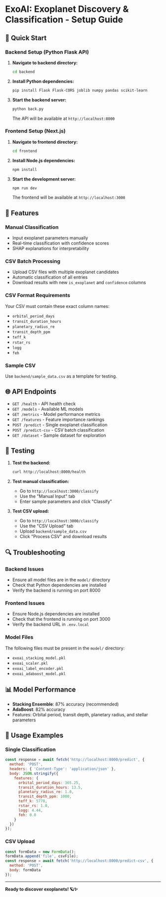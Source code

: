 # ExoAI: Exoplanet Discovery & Classification - Setup Guide

## 🚀 Quick Start

### Backend Setup (Python Flask API)

1. **Navigate to backend directory:**
   ```bash
   cd backend
   ```

2. **Install Python dependencies:**
   ```bash
   pip install Flask Flask-CORS joblib numpy pandas scikit-learn
   ```

3. **Start the backend server:**
   ```bash
   python back.py
   ```
   
   The API will be available at `http://localhost:8000`

### Frontend Setup (Next.js)

1. **Navigate to frontend directory:**
   ```bash
   cd frontend
   ```

2. **Install Node.js dependencies:**
   ```bash
   npm install
   ```

3. **Start the development server:**
   ```bash
   npm run dev
   ```
   
   The frontend will be available at `http://localhost:3000`

## 🔧 Features

### Manual Classification
- Input exoplanet parameters manually
- Real-time classification with confidence scores
- SHAP explanations for interpretability

### CSV Batch Processing
- Upload CSV files with multiple exoplanet candidates
- Automatic classification of all entries
- Download results with new `is_exoplanet` and `confidence` columns

### CSV Format Requirements
Your CSV must contain these exact column names:
- `orbital_period_days`
- `transit_duration_hours` 
- `planetary_radius_re`
- `transit_depth_ppm`
- `teff_k`
- `rstar_rs`
- `logg`
- `feh`

### Sample CSV
Use `backend/sample_data.csv` as a template for testing.

## 🌐 API Endpoints

- `GET /health` - API health check
- `GET /models` - Available ML models
- `GET /metrics` - Model performance metrics
- `GET /features` - Feature importance rankings
- `POST /predict` - Single exoplanet classification
- `POST /predict-csv` - CSV batch classification
- `GET /dataset` - Sample dataset for exploration

## 🧪 Testing

1. **Test the backend:**
   ```bash
   curl http://localhost:8000/health
   ```

2. **Test manual classification:**
   - Go to `http://localhost:3000/classify`
   - Use the "Manual Input" tab
   - Enter sample parameters and click "Classify"

3. **Test CSV upload:**
   - Go to `http://localhost:3000/classify`
   - Use the "CSV Upload" tab
   - Upload `backend/sample_data.csv`
   - Click "Process CSV" and download results

## 🔍 Troubleshooting

### Backend Issues
- Ensure all model files are in the `model/` directory
- Check that Python dependencies are installed
- Verify the backend is running on port 8000

### Frontend Issues
- Ensure Node.js dependencies are installed
- Check that the frontend is running on port 3000
- Verify the backend URL in `.env.local`

### Model Files
The following files must be present in the `model/` directory:
- `exoai_stacking_model.pkl`
- `exoai_scaler.pkl`
- `exoai_label_encoder.pkl`
- `exoai_adaboost_model.pkl`

## 📊 Model Performance

- **Stacking Ensemble**: 87% accuracy (recommended)
- **AdaBoost**: 82% accuracy
- Features: Orbital period, transit depth, planetary radius, and stellar parameters

## 🎯 Usage Examples

### Single Classification
```javascript
const response = await fetch('http://localhost:8000/predict', {
  method: 'POST',
  headers: { 'Content-Type': 'application/json' },
  body: JSON.stringify({
    features: {
      orbital_period_days: 365.25,
      transit_duration_hours: 13.5,
      planetary_radius_re: 1.0,
      transit_depth_ppm: 1000,
      teff_k: 5778,
      rstar_rs: 1.0,
      logg: 4.44,
      feh: 0.0
    }
  })
});
```

### CSV Upload
```javascript
const formData = new FormData();
formData.append('file', csvFile);
const response = await fetch('http://localhost:8000/predict-csv', {
  method: 'POST',
  body: formData
});
```

---

**Ready to discover exoplanets! 🪐✨**
